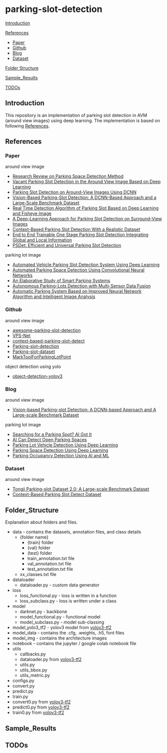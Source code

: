 # parking-slot-detection

[Introduction](#Introduction)

[References](#References)

- [Paper](#Paper)
- [Github](#Github)
- [Blog](#Blog)
- [Dataset](#Dataset)

[Folder Structure](#Folder_Structure)

[Sample_Results](#Sample_Results)

[TODOs](#TODOs)

## Introduction

This repository is an implementation of parking slot detection in AVM (around view images) using deep learning.
The implementation is based on following [References](#References).

## References

### Paper
around view image

- [Research Review on Parking Space Detection Method](https://www.mdpi.com/2073-8994/13/1/128/pdf)
- [Vacant Parking Slot Detection in the Around View Image Based on Deep Learning](https://www.mdpi.com/1424-8220/20/7/2138/htm)
- [Parking Slot Detection on Around-View Images Using DCNN](https://www.frontiersin.org/articles/10.3389/fnbot.2020.00046/full)
- [Vision-Based Parking-Slot Detection: A DCNN-Based Approach and a Large-Scale Benchmark Dataset](https://ieeexplore.ieee.org/stamp/stamp.jsp?tp=&arnumber=8412601)
- [Real Time Detection Algorithm of Parking Slot Based on Deep Learning and Fisheye Image](https://iopscience.iop.org/article/10.1088/1742-6596/1518/1/012037/pdf)
- [A Deep-Learning Approach for Parking Slot Detection on Surround-View Images](https://ieeexplore.ieee.org/stamp/stamp.jsp?tp=&arnumber=8813777)
- [Context-Based Parking Slot Detection With a Realistic Dataset](https://ieeexplore.ieee.org/stamp/stamp.jsp?tp=&arnumber=9199853)
- [End to End Trainable One Stage Parking Slot Detection Integrating Global and Local Information](https://arxiv.org/ftp/arxiv/papers/2003/2003.02445.pdf)
- [PSDet: Efficient and Universal Parking Slot Detection](https://arxiv.org/pdf/2005.05528.pdf)

parking lot image

- [Automated Vehicle Parking Slot Detection System Using Deep Learning](https://ieeexplore.ieee.org/stamp/stamp.jsp?tp=&arnumber=9076491&tag=1)
- [Automated Parking Space Detection Using Convolutional Neural Networks](https://arxiv.org/pdf/2106.07228.pdf)
- [An Elaborative Study of Smart Parking Systems](https://www.ijert.org/research/an-elaborative-study-of-smart-parking-systems-IJERTV10IS100056.pdf)
- [Autonomous Parking-Lots Detection with Multi-Sensor Data Fusion](https://www.techscience.com/cmc/v66n2/40666)
- [Automatic Parking System Based on Improved Neural Network Algorithm and Intelligent Image Analysis](https://downloads.hindawi.com/journals/cin/2021/4391864.pdf)

### Github
around view image

- [awesome-parking-slot-detection](https://github.com/lymhust/awesome-parking-slot-detection)
- [VPS-Net](https://github.com/weili1457355863/VPS-Net)
- [context-based-parking-slot-detect](https://github.com/dohoseok/context-based-parking-slot-detect)
- [Parking-slot-detection](https://github.com/wuzzh/Parking-slot-detection)
- [Parking-slot-dataset](https://github.com/wuzzh/Parking-slot-dataset)
- [MarkToolForParkingLotPoint](https://github.com/Teoge/MarkToolForParkingLotPoint)

object detection using yolo

- [object-detection-yolov3](https://github.com/sonalrpatel/object-detection-yolo)

### Blog
around view image

- [Vision-based Parking-slot Detection: A DCNN-based Approach and A Large-scale Benchmark Dataset](https://cslinzhang.github.io/deepps/)

parking lot image

- [Searching for a Parking Spot? AI Got It](https://blogs.nvidia.com/blog/2019/09/11/drive-labs-ai-parking/)
- [AI Can Detect Open Parking Spaces](https://news.developer.nvidia.com/ai-algorithm-aims-to-help-you-find-a-parking-spot/)
- [Parking Lot Vehicle Detection Using Deep Learning](https://medium.com/geoai/parking-lot-vehicle-detection-using-deep-learning-49597917bc4a)
- [Parking Space Detection Using Deep Learning](https://medium.com/the-research-nest/parking-space-detection-using-deep-learning-9fc99a63875e)
- [Parking Occupancy Detection Using AI and ML](https://visionify.ai/parking-occupancy-detection-using-ai-ml/)

### Dataset
around view image

- [Tongji Parking-slot Dataset 2.0: A Large-scale Benchmark Dataset](https://cslinzhang.github.io/deepps/)
- [Context-Based Parking Slot Detect Dataset](https://github.com/dohoseok/context-based-parking-slot-detect)

## Folder_Structure

Explanation about folders and files.

- data - contains the datasets, annotation files, and class details
  - {folder name}
    - {train} folder
    - {val} folder
    - {test} folder
    - train_annotation.txt file
    - val_annotation.txt file
    - test_annotation.txt file
  - xx_classes.txt file
- dataloader
  - dataloader.py - custom data generator
- loss
  - loss_functional.py - loss is written in a function
  - loss_subclass.py - loss is written under a class
- model
  - darknet.py - backbone
  - model_functional.py - functional model
  - model_subclass.py - model sub-classing
- model_yolo3_tf2 - yolov3 model from [yolov3-tf2](https://github.com/zzh8829/yolov3-tf2)
- model_data - contains the .cfg, .weights, .h5, font files
- model_img - contains the architecture images
- notebook - contains the jupyter / google colab notebook file
- utils
  - callbacks.py
  - dataloader.py from [yolov3-tf2](https://github.com/zzh8829/yolov3-tf2)
  - utils.py
  - utils_bbox.py
  - utils_metric.py
- configs.py
- convert.py
- predict.py
- train.py
- convert0.py from [yolov3-tf2](https://github.com/zzh8829/yolov3-tf2)
- predict0.py from [yolov3-tf2](https://github.com/zzh8829/yolov3-tf2)
- train0.py from [yolov3-tf2](https://github.com/zzh8829/yolov3-tf2)

## Sample_Results

## TODOs
